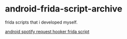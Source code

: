 # android-frida-script-archive
frida scripts that i developed myself.

[android spotify request hooker frida script](https://github.com/Ahmeth4n/android-frida-script-archive/blob/main/spotify-request-hooker.js)
